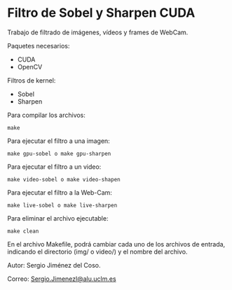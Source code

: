 # Filtro de Sobel y Sharpen CUDA

Trabajo de filtrado de imágenes, vídeos y frames de WebCam.

Paquetes necesarios:

-   CUDA
-   OpenCV

Filtros de kernel:

-   Sobel
-   Sharpen

Para compilar los archivos:

    make

Para ejecutar el filtro a una imagen:

    make gpu-sobel o make gpu-sharpen

Para ejecutar el filtro a un video:

    make video-sobel o make video-shapen

Para ejecutar el filtro a la Web-Cam:

    make live-sobel o make live-sharpen

Para eliminar el archivo ejecutable:

    make clean


En el archivo Makefile, podrá cambiar cada uno de los archivos de entrada, indicando el directorio (img/ o video/) y el nombre del archivo.

Autor: Sergio Jiménez del Coso.

Correo: Sergio.Jimenezl@alu.uclm.es
